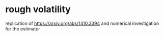 # rough volatility
replication of https://arxiv.org/abs/1410.3394 and numerical investigation for the estimator
